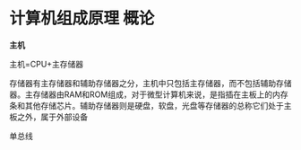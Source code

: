 # 计算机组成原理 概论

**主机**

主机=CPU+主存储器

存储器有主存储器和辅助存储器之分，主机中只包括主存储器，而不包括辅助存储器。主存储器由RAM和ROM组成，对于微型计算机来说，是指插在主板上的内存条和其他存储芯片。辅助存储器则是硬盘，软盘，光盘等存储器的总称它们处于主板之外，属于外部设备

单总线

